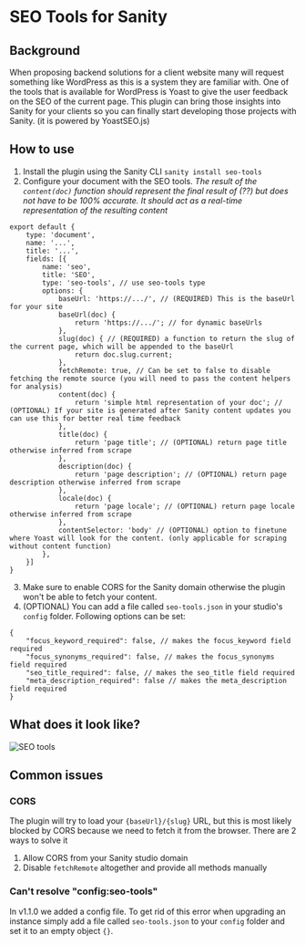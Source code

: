 # SEO Tools for Sanity

## Background
When proposing backend solutions for a client website many will request something like WordPress as this is a system they are familiar with. One of the tools that is available for WordPress is Yoast to give the user feedback on the SEO of the current page. This plugin can bring those insights into Sanity for your clients so you can finally start developing those projects with Sanity. (it is powered by YoastSEO.js)  

## How to use
1. Install the plugin using the Sanity CLI `sanity install seo-tools`
2. Configure your document with the SEO tools.
*The result of the `content(doc)` function should represent the final result of (??)  but does not have to be 100% accurate. It should act as a real-time representation of the resulting content*
```
export default {
    type: 'document',
    name: '...',
    title: '...',
    fields: [{
        name: 'seo',
        title: 'SEO',
        type: 'seo-tools', // use seo-tools type
        options: {
            baseUrl: 'https://.../', // (REQUIRED) This is the baseUrl for your site
            baseUrl(doc) {
                return 'https://.../'; // for dynamic baseUrls
            },
            slug(doc) { // (REQUIRED) a function to return the slug of the current page, which will be appended to the baseUrl
                return doc.slug.current;
            },
            fetchRemote: true, // Can be set to false to disable fetching the remote source (you will need to pass the content helpers for analysis)
            content(doc) {
                return 'simple html representation of your doc'; // (OPTIONAL) If your site is generated after Sanity content updates you can use this for better real time feedback
            },
            title(doc) {
                return 'page title'; // (OPTIONAL) return page title otherwise inferred from scrape
            },
            description(doc) {
                return 'page description'; // (OPTIONAL) return page description otherwise inferred from scrape
            },
            locale(doc) {
                return 'page locale'; // (OPTIONAL) return page locale otherwise inferred from scrape
            },
            contentSelector: 'body' // (OPTIONAL) option to finetune where Yoast will look for the content. (only applicable for scraping without content function)
        },
    }]
}
```
3. Make sure to enable CORS for the Sanity domain otherwise the plugin won't be able to fetch your content.
4. (OPTIONAL) You can add a file called `seo-tools.json` in your studio's `config` folder. Following options can be set:
```
{
    "focus_keyword_required": false, // makes the focus_keyword field required
    "focus_synonyms_required": false, // makes the focus_synonyms field required
    "seo_title_required": false, // makes the seo_title field required
    "meta_description_required": false // makes the meta_description field required
}
```

## What does it look like?
![SEO tools](https://raw.githubusercontent.com/LiamMartens/sanity-plugin-seo-tools/master/doc/img/plugin.gif)

## Common issues
### CORS
The plugin will try to load your `{baseUrl}/{slug}` URL, but this is most likely blocked by CORS because we need to fetch it from the browser. There are 2 ways to solve it
1. Allow CORS from your Sanity studio domain
2. Disable `fetchRemote` altogether and provide all methods manually
### Can't resolve "config:seo-tools"
In v1.1.0 we added a config file. To get rid of this error when upgrading an instance simply add a file called `seo-tools.json` to your `config` folder and set it to an empty object `{}`.